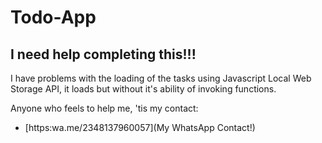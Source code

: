 # Todo-App
I need help completing this!!!
---------
I have problems with the loading of the tasks using Javascript Local Web Storage API, it loads but without it's ability of invoking functions. 

Anyone who feels to help me, 'tis my contact:
* [https:wa.me/2348137960057](My WhatsApp Contact!)
